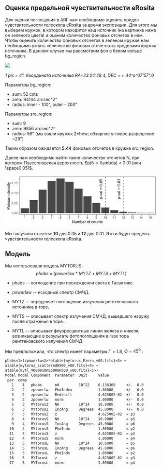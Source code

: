 ## Оценка предельной чувствительности eRosita

Для оценки поглощения в АЯГ нам необходимо оценить предел чувствительности телескопа eRosita за время экспозиции. Для этого мы выберем кружок, в котором находится наш источник (на картинке ниже он зеленого цвета) и оценим количество фоновых отсчетов в нем. Чтобы оценить количество фоновых отсчетов в зеленом кружке нам необходимо узнать количество фоновых отсчетов за пределами кружка источника. В данном случае мы рассмотрим фон в белом кольце bg_region.

![](resources/img1.png)

*1 pix = 4". Координата источника RA=23:24:48.4, DEC = + 44^o^07'57".0*




Параметры bg_region:  

* sum: 52 cnts  
* area: 94144 arcsec^2^  
* radius: inner - 100", outer - 200"  

Параметры src_region:  

* sum: 9  
* area: 9856 arcsec^2^  
* radius: 56" (мы взяли кружок 2*hew; обзорное угловое разрешение ~28")  



Таким образом ожидается **5.44** фоновых отсчетов в кружке src_region.


Далее нам необходимо найти такое количество отсчетов N, при котором Пуассоновская вероятность $p(N > \lambda) < 0.01 (или \space0.05)$. 


![](Summary_files/figure-html/unnamed-chunk-1-1.png)<!-- -->

Мы получили отсчеты: **10** для 0.05 и **12** для 0.01. Это и будут пределы чувствительности телескопа eRosita. 


## Модель

Мы использовали модель MYTORUS: $$  phabs×(powerlaw * MYTZ + MYTS + MYTL)$$

* phabs -- поглощение при прохождении света в Галактике.

* powerlaw -- исходный спектр СМЧД.

* MYTZ -- определяет поглощение излучения рентгеновского источника в торе. 

* MYTS -- описывает спектр излучения СМЧД, вышедшего наружу после отражения в торе.

* MYTL -- описывает флуоресцентные линии железа и никеля, возникающие в результате фотопоглощения в газе тора рентгеновского излучения СМЧД.

Мы предположили, что спектр имеет параметры $\Gamma = 1.8$, $\Theta = 45^0$ :

```
phabs<1>(zpowerlw<2>*etable{mytorus_Ezero_v00.fits}<3> + atable{mytorus_scatteredH500_v00.fits}<4> + atable{mytl_V000010nEp000H500_v00.fits}<5>)
Model Model Component  Parameter  Unit     Value
 par  comp
   1    1   phabs      nH         10^22    0.136300     +/-  0.0          
   2    2   zpowerlw   PhoIndex            1.80000      +/-  0.0          
   3    2   zpowerlw   Redshift            4.62500E-02  +/-  0.0          
   4    2   zpowerlw   norm                1.00000      +/-  0.0          
   5    3   MYtorusZ   NH         10^24    10.0000      +/-  0.0          
   6    3   MYtorusZ   IncAng     Degrees  45.0000      +/-  0.0          
   7    3   MYtorusZ   z                   4.62500E-02  = p3
   8    4   MYtorusS   NH         10^24    10.0000      = p5
   9    4   MYtorusS   IncAng     Degrees  45.0000      = p6
  10    4   MYtorusS   PhoIndx             1.80000      = p2
  11    4   MYtorusS   z                   4.62500E-02  = p3
  12    4   MYtorusS   norm                1.00000      = p4
  13    5   MYTorusL   NH         10^24    10.0000      = p5
  14    5   MYTorusL   IncAng     Degrees  45.0000      = p6
  15    5   MYTorusL   PhoIndx             1.80000      = p2
  16    5   MYTorusL   z                   4.62500E-02  = p3
  17    5   MYTorusL   norm                1.00000      = p4
```




